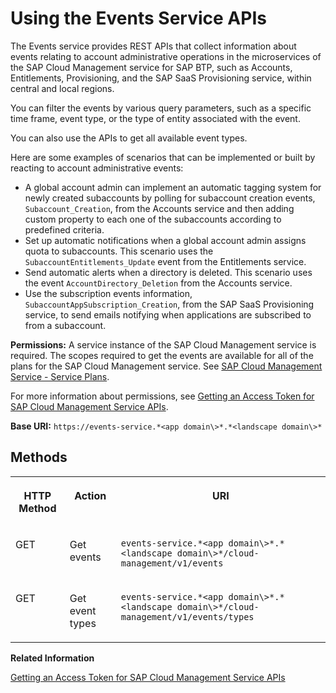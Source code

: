 <!-- loio94e1895c16274df2a59196b81e28d1c4 -->

# Using the Events Service APIs

The Events service provides REST APIs that collect information about events relating to account administrative operations in the microservices of the SAP Cloud Management service for SAP BTP, such as Accounts, Entitlements, Provisioning, and the SAP SaaS Provisioning service, within central and local regions.

You can filter the events by various query parameters, such as a specific time frame, event type, or the type of entity associated with the event.

You can also use the APIs to get all available event types.

Here are some examples of scenarios that can be implemented or built by reacting to account administrative events:

-   A global account admin can implement an automatic tagging system for newly created subaccounts by polling for subaccount creation events, `Subaccount_Creation`, from the Accounts service and then adding custom property to each one of the subaccounts according to predefined criteria.
-   Set up automatic notifications when a global account admin assigns quota to subaccounts. This scenario uses the `SubaccountEntitlements_Update` event from the Entitlements service.
-   Send automatic alerts when a directory is deleted. This scenario uses the event `AccountDirectory_Deletion` from the Accounts service.
-   Use the subscription events information, `SubaccountAppSubscription_Creation`, from the SAP SaaS Provisioning service, to send emails notifying when applications are subscribed to from a subaccount.

**Permissions:** A service instance of the SAP Cloud Management service is required. The scopes required to get the events are available for all of the plans for the SAP Cloud Management service. See [SAP Cloud Management Service - Service Plans](sap-cloud-management-service-service-plans-a508b72.md).

For more information about permissions, see [Getting an Access Token for SAP Cloud Management Service APIs](getting-an-access-token-for-sap-cloud-management-service-apis-3670474.md).

**Base URI:** `https://events-service.*<app domain\>*.*<landscape domain\>*`



<a name="loio94e1895c16274df2a59196b81e28d1c4__section_bch_zsr_33b"/>

## **Methods**


<table>
<tr>
<th valign="top">

HTTP Method



</th>
<th valign="top">

Action



</th>
<th valign="top">

URI



</th>
</tr>
<tr>
<td valign="top">

GET



</td>
<td valign="top">

Get events



</td>
<td valign="top">

`events-service.*<app domain\>*.*<landscape domain\>*/cloud-management/v1/events`



</td>
</tr>
<tr>
<td valign="top">

GET



</td>
<td valign="top">

Get event types



</td>
<td valign="top">

`events-service.*<app domain\>*.*<landscape domain\>*/cloud-management/v1/events/types`



</td>
</tr>
</table>

**Related Information**  


[Getting an Access Token for SAP Cloud Management Service APIs](getting-an-access-token-for-sap-cloud-management-service-apis-3670474.md "The APIs of the SAP Cloud Management service for SAP BTP are protected with the OAuth 2.0 Password grant type and, in some cases, also the Client Credentials grant type. This procedure guides you through the steps to create an OAuth client and obtain an access token from SAP Authorization and Trust Management service (xsuaa) to call the APIs of the SAP Cloud Management service.")

